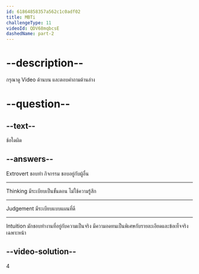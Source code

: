 ```yaml
---
id: 61864858357a562c1c0adf02
title: MBTi
challengeType: 11
videoId: QDV68mqbcsE
dashedName: part-2
---
```


# --description--

กรุณาดู Video ด้านบน และตอบคำถามด้านล่าง

# --question--

## --text--

ช้อใดผิด

## --answers--

Extrovert ชอบทำ กิจกรรม ชอบอยู่กับผู้อื่น

---

Thinking มีระเบียบเป็นขั้นตอน ไม่ใช้ความรู้สึก

---

Judgement มีระเบียบแบบแผนที่ดี

---

Intuition มักชอบทำงานที่อยู่กับความเป็นจริง มีความอดทนเป็นพิเศษกับรายละเอียดและข้อเท็จจริงเฉพาะหน้า

## --video-solution--

4
